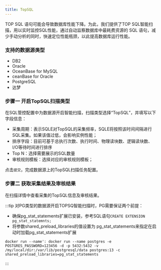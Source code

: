 ```yaml
---
title: TopSQL
---
```


TOP SQL 语句可能会导致数据库性能下降。为此，我们提供了TOP SQL智能扫描，用以实时监控SQL性能，通过自动监察数据库中最耗费资源的 SQL 语句，减少手动分析的同时，快速定位性能瓶颈，以此提高数据库运行性能。

### 支持的数据源类型
* DB2
* Oracle
* OceanBase for MySQL
* ceanBase for Oracle
* PostgreSQL
* 达梦

### 步骤一 开启TopSQL扫描类型

在SQL管控配置中为数据源开启智能扫描，扫描类型选择“TopSQL”，并填写以下字段信息：

* 采集周期：表示SQLE对TopSQL的采集频率，SQLE将按照该时间间隔进行SQL采集。如果该值过低，会影响实例性能；
* 排序字段：目前可基于总执行次数、执行时间、物理读块数、逻辑读块数、I/O等待时间进行排序
* Top N：选择需要展示的SQL数量
* 审核规则模板：选择对应的审核规则模板；

点击`提交`，完成数据源上的TopSQL扫描任务配置。

### 步骤二 获取采集结果及审核结果
在扫描详情中查看采集的TopSQL信息及审核结果。


:::tip
对PG类型的数据源开启TOPSQ智能扫描时，PG需要保证两个前提：
* 确保pg_stat_statements扩展已安装，参考SQL语句`CREATE EXTENSION pg_stat_statemnts;`
* 将参数shared_preload_libraries的值设置为 pg_stat_statements来指定在启动时加载pg_stat_statements扩展
```
docker run --name': docker run --name postgres -e POSTGRES_PASSWORD=123456 -d -p 5432:5432 -v /my/local/dir:/var/lib/postgresql/data postgres:13 -c shared_preload_libraries=pg_stat_statements
```
:::

